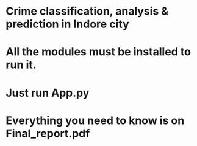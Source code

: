 # Crime classification, analysis & prediction in Indore city
# All the modules must be installed to run it.
# Just run App.py
# Everything you need to know is on Final_report.pdf
